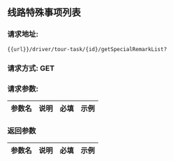 ## 线路特殊事项列表
### 请求地址:
```
{{url}}/driver/tour-task/{id}/getSpecialRemarkList?
```
### 请求方式: GET  
### 请求参数:  

|参数名|说明|必填|示例|  
 |---|---|---|---|  
### 返回参数  

|参数名|说明|必填|示例|  
 |---|---|---|---|  
